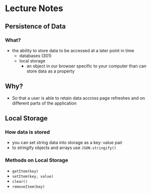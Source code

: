 # Lecture Notes

## Persistence of Data
### What?
- the ability to store data to be accessed at a later point in time
  - databases (301)
  - local storage 
    - an object in our browser specific to your computer than can store data as a property

## Why?
- So that a user is able to retain data accross page refreshes and on different parts of the application 

## Local Storage
### How data is stored
- you can set string data into storage as a key: value pair
- to stringify objects and arrays use `JSON.stringify()`

### Methods on Local Storage
- `getItem(key)`
- `setItem(key, value)`
- `clear()`
- `removeItem(key)`